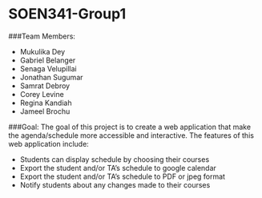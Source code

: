 # SOEN341-Group1
###Team Members: 
* Mukulika Dey
* Gabriel Belanger
* Senaga Velupillai
* Jonathan Sugumar
* Samrat Debroy
* Corey Levine
* Regina Kandiah
* Jameel Brochu

###Goal:
The goal of this project is to create a web application that make the agenda/schedule more accessible and interactive.
The features of this web application include:
* Students can display schedule by choosing their courses
* Export the student and/or TA’s schedule to google calendar
* Export the student and/or TA’s schedule to PDF or jpeg format
* Notify students about any changes made to their courses 
